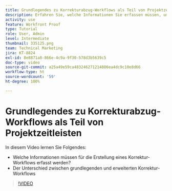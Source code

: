 ```yaml
---
title: Grundlegendes zu Korrekturabzug-Workflows als Teil von Projektzeitleisten
description: Erfahren Sie, welche Informationen Sie erfassen müssen, um einen Korrektur-Workflow zu erstellen, und lernen Sie den Unterschied zwischen einfachen und erweiterten Korrektur-Workflows in [!DNL  Workfront]kennen.
activity: use
feature: Workfront Proof
type: Tutorial
role: User, Admin
level: Intermediate
thumbnail: 335125.png
team: Technical Marketing
jira: KT-8824
exl-id: 8e8871a8-866e-4c9a-9f30-578d3b5639c5
doc-type: video
source-git-commit: a25a49e59ca483246271214886ea4dc9c10e8d66
workflow-type: ht
source-wordcount: '59'
ht-degree: 100%

---
```


# Grundlegendes zu Korrekturabzug-Workflows als Teil von Projektzeitleisten

In diesem Video lernen Sie Folgendes:

* Welche Informationen müssen für die Erstellung eines Korrektur-Workflows erfasst werden?
* Der Unterschied zwischen grundlegenden und erweiterten Korrektur-Workflows

>[!VIDEO](https://video.tv.adobe.com/v/335125/?quality=12&learn=on)



